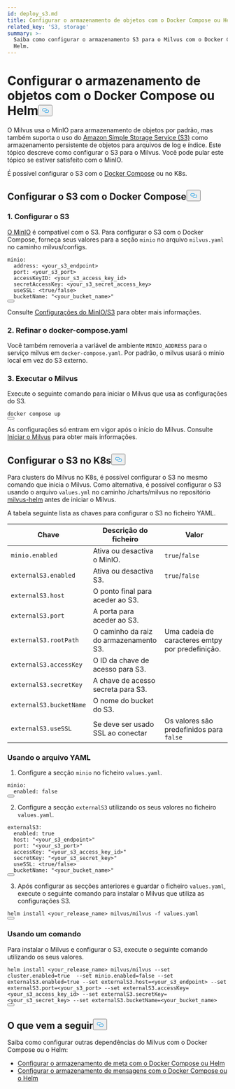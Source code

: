 ```yaml
---
id: deploy_s3.md
title: Configurar o armazenamento de objetos com o Docker Compose ou Helm
related_key: 'S3, storage'
summary: >-
  Saiba como configurar o armazenamento S3 para o Milvus com o Docker Compose ou
  Helm.
---
```

<h1 id="Configure-Object-Storage-with-Docker-Compose-or-Helm" class="common-anchor-header">Configurar o armazenamento de objetos com o Docker Compose ou Helm<button data-href="#Configure-Object-Storage-with-Docker-Compose-or-Helm" class="anchor-icon" translate="no">
      <svg translate="no"
        aria-hidden="true"
        focusable="false"
        height="20"
        version="1.1"
        viewBox="0 0 16 16"
        width="16"
      >
        <path
          fill="#0092E4"
          fill-rule="evenodd"
          d="M4 9h1v1H4c-1.5 0-3-1.69-3-3.5S2.55 3 4 3h4c1.45 0 3 1.69 3 3.5 0 1.41-.91 2.72-2 3.25V8.59c.58-.45 1-1.27 1-2.09C10 5.22 8.98 4 8 4H4c-.98 0-2 1.22-2 2.5S3 9 4 9zm9-3h-1v1h1c1 0 2 1.22 2 2.5S13.98 12 13 12H9c-.98 0-2-1.22-2-2.5 0-.83.42-1.64 1-2.09V6.25c-1.09.53-2 1.84-2 3.25C6 11.31 7.55 13 9 13h4c1.45 0 3-1.69 3-3.5S14.5 6 13 6z"
        ></path>
      </svg>
    </button></h1><p>O Milvus usa o MinIO para armazenamento de objetos por padrão, mas também suporta o uso do <a href="https://aws.amazon.com/s3/">Amazon Simple Storage Service (S3)</a> como armazenamento persistente de objetos para arquivos de log e índice. Este tópico descreve como configurar o S3 para o Milvus. Você pode pular este tópico se estiver satisfeito com o MinIO.</p>
<p>É possível configurar o S3 com o <a href="https://docs.docker.com/get-started/overview/">Docker Compose</a> ou no K8s.</p>
<h2 id="Configure-S3-with-Docker-Compose" class="common-anchor-header">Configurar o S3 com o Docker Compose<button data-href="#Configure-S3-with-Docker-Compose" class="anchor-icon" translate="no">
      <svg translate="no"
        aria-hidden="true"
        focusable="false"
        height="20"
        version="1.1"
        viewBox="0 0 16 16"
        width="16"
      >
        <path
          fill="#0092E4"
          fill-rule="evenodd"
          d="M4 9h1v1H4c-1.5 0-3-1.69-3-3.5S2.55 3 4 3h4c1.45 0 3 1.69 3 3.5 0 1.41-.91 2.72-2 3.25V8.59c.58-.45 1-1.27 1-2.09C10 5.22 8.98 4 8 4H4c-.98 0-2 1.22-2 2.5S3 9 4 9zm9-3h-1v1h1c1 0 2 1.22 2 2.5S13.98 12 13 12H9c-.98 0-2-1.22-2-2.5 0-.83.42-1.64 1-2.09V6.25c-1.09.53-2 1.84-2 3.25C6 11.31 7.55 13 9 13h4c1.45 0 3-1.69 3-3.5S14.5 6 13 6z"
        ></path>
      </svg>
    </button></h2><h3 id="1-Configure-S3" class="common-anchor-header">1. Configurar o S3</h3><p><a href="https://min.io/product/overview">O MinIO</a> é compatível com o S3. Para configurar o S3 com o Docker Compose, forneça seus valores para a seção <code translate="no">minio</code> no arquivo <code translate="no">milvus.yaml</code> no caminho milvus/configs.</p>
<pre><code translate="no" class="language-yaml"><span class="hljs-attr">minio:</span>
  <span class="hljs-attr">address:</span> <span class="hljs-string">&lt;your_s3_endpoint&gt;</span>
  <span class="hljs-attr">port:</span> <span class="hljs-string">&lt;your_s3_port&gt;</span>
  <span class="hljs-attr">accessKeyID:</span> <span class="hljs-string">&lt;your_s3_access_key_id&gt;</span>
  <span class="hljs-attr">secretAccessKey:</span> <span class="hljs-string">&lt;your_s3_secret_access_key&gt;</span>
  <span class="hljs-attr">useSSL:</span> <span class="hljs-string">&lt;true/false&gt;</span>
  <span class="hljs-attr">bucketName:</span> <span class="hljs-string">&quot;&lt;your_bucket_name&gt;&quot;</span>
<button class="copy-code-btn"></button></code></pre>
<p>Consulte <a href="/docs/pt/configure_minio.md">Configurações do MinIO/S3</a> para obter mais informações.</p>
<h3 id="2-Refine-docker-composeyaml" class="common-anchor-header">2. Refinar o docker-compose.yaml</h3><p>Você também removeria a variável de ambiente <code translate="no">MINIO_ADDRESS</code> para o serviço milvus em <code translate="no">docker-compose.yaml</code>. Por padrão, o milvus usará o minio local em vez do S3 externo.</p>
<h3 id="3-Run-Milvus" class="common-anchor-header">3. Executar o Milvus</h3><p>Execute o seguinte comando para iniciar o Milvus que usa as configurações do S3.</p>
<pre><code translate="no" class="language-shell">docker compose up
<button class="copy-code-btn"></button></code></pre>
<div class="alert note">As configurações só entram em vigor após o início do Milvus. Consulte <a href="https://milvus.io/docs/install_standalone-docker.md#Start-Milvus">Iniciar o Milvus</a> para obter mais informações.</div>
<h2 id="Configure-S3-on-K8s" class="common-anchor-header">Configurar o S3 no K8s<button data-href="#Configure-S3-on-K8s" class="anchor-icon" translate="no">
      <svg translate="no"
        aria-hidden="true"
        focusable="false"
        height="20"
        version="1.1"
        viewBox="0 0 16 16"
        width="16"
      >
        <path
          fill="#0092E4"
          fill-rule="evenodd"
          d="M4 9h1v1H4c-1.5 0-3-1.69-3-3.5S2.55 3 4 3h4c1.45 0 3 1.69 3 3.5 0 1.41-.91 2.72-2 3.25V8.59c.58-.45 1-1.27 1-2.09C10 5.22 8.98 4 8 4H4c-.98 0-2 1.22-2 2.5S3 9 4 9zm9-3h-1v1h1c1 0 2 1.22 2 2.5S13.98 12 13 12H9c-.98 0-2-1.22-2-2.5 0-.83.42-1.64 1-2.09V6.25c-1.09.53-2 1.84-2 3.25C6 11.31 7.55 13 9 13h4c1.45 0 3-1.69 3-3.5S14.5 6 13 6z"
        ></path>
      </svg>
    </button></h2><p>Para clusters do Milvus no K8s, é possível configurar o S3 no mesmo comando que inicia o Milvus. Como alternativa, é possível configurar o S3 usando o arquivo <code translate="no">values.yml</code> no caminho /charts/milvus no repositório <a href="https://github.com/milvus-io/milvus-helm">milvus-helm</a> antes de iniciar o Milvus.</p>
<p>A tabela seguinte lista as chaves para configurar o S3 no ficheiro YAML.</p>
<table>
<thead>
<tr><th>Chave</th><th>Descrição do ficheiro</th><th>Valor</th></tr>
</thead>
<tbody>
<tr><td><code translate="no">minio.enabled</code></td><td>Ativa ou desactiva o MinIO.</td><td><code translate="no">true</code>/<code translate="no">false</code></td></tr>
<tr><td><code translate="no">externalS3.enabled</code></td><td>Ativa ou desactiva S3.</td><td><code translate="no">true</code>/<code translate="no">false</code></td></tr>
<tr><td><code translate="no">externalS3.host</code></td><td>O ponto final para aceder ao S3.</td><td></td></tr>
<tr><td><code translate="no">externalS3.port</code></td><td>A porta para aceder ao S3.</td><td></td></tr>
<tr><td><code translate="no">externalS3.rootPath</code></td><td>O caminho da raiz do armazenamento S3.</td><td>Uma cadeia de caracteres emtpy por predefinição.</td></tr>
<tr><td><code translate="no">externalS3.accessKey</code></td><td>O ID da chave de acesso para S3.</td><td></td></tr>
<tr><td><code translate="no">externalS3.secretKey</code></td><td>A chave de acesso secreta para S3.</td><td></td></tr>
<tr><td><code translate="no">externalS3.bucketName</code></td><td>O nome do bucket do S3.</td><td></td></tr>
<tr><td><code translate="no">externalS3.useSSL</code></td><td>Se deve ser usado SSL ao conectar</td><td>Os valores são predefinidos para <code translate="no">false</code></td></tr>
</tbody>
</table>
<h3 id="Using-the-YAML-file" class="common-anchor-header">Usando o arquivo YAML</h3><ol>
<li>Configure a secção <code translate="no">minio</code> no ficheiro <code translate="no">values.yaml</code>.</li>
</ol>
<pre><code translate="no" class="language-yaml"><span class="hljs-attr">minio:</span>
  <span class="hljs-attr">enabled:</span> <span class="hljs-literal">false</span>
<button class="copy-code-btn"></button></code></pre>
<ol start="2">
<li>Configure a secção <code translate="no">externalS3</code> utilizando os seus valores no ficheiro <code translate="no">values.yaml</code>.</li>
</ol>
<pre><code translate="no" class="language-yaml"><span class="hljs-attr">externalS3:</span>
  <span class="hljs-attr">enabled:</span> <span class="hljs-literal">true</span>
  <span class="hljs-attr">host:</span> <span class="hljs-string">&quot;&lt;your_s3_endpoint&gt;&quot;</span>
  <span class="hljs-attr">port:</span> <span class="hljs-string">&quot;&lt;your_s3_port&gt;&quot;</span>
  <span class="hljs-attr">accessKey:</span> <span class="hljs-string">&quot;&lt;your_s3_access_key_id&gt;&quot;</span>
  <span class="hljs-attr">secretKey:</span> <span class="hljs-string">&quot;&lt;your_s3_secret_key&gt;&quot;</span>
  <span class="hljs-attr">useSSL:</span> <span class="hljs-string">&lt;true/false&gt;</span>
  <span class="hljs-attr">bucketName:</span> <span class="hljs-string">&quot;&lt;your_bucket_name&gt;&quot;</span>
<button class="copy-code-btn"></button></code></pre>
<ol start="3">
<li>Após configurar as secções anteriores e guardar o ficheiro <code translate="no">values.yaml</code>, execute o seguinte comando para instalar o Milvus que utiliza as configurações S3.</li>
</ol>
<pre><code translate="no" class="language-shell">helm install &lt;your_release_name&gt; milvus/milvus -f values.yaml
<button class="copy-code-btn"></button></code></pre>
<h3 id="Using-a-command" class="common-anchor-header">Usando um comando</h3><p>Para instalar o Milvus e configurar o S3, execute o seguinte comando utilizando os seus valores.</p>
<pre><code translate="no" class="language-shell">helm install &lt;your_release_name&gt; milvus/milvus --set cluster.enabled=true  --set minio.enabled=false --set externalS3.enabled=true --set externalS3.host=&lt;your_s3_endpoint&gt; --set externalS3.port=&lt;your_s3_port&gt; --set externalS3.accessKey=&lt;your_s3_access_key_id&gt; --set externalS3.secretKey=&lt;your_s3_secret_key&gt; --set externalS3.bucketName=&lt;your_bucket_name&gt;
<button class="copy-code-btn"></button></code></pre>
<h2 id="Whats-next" class="common-anchor-header">O que vem a seguir<button data-href="#Whats-next" class="anchor-icon" translate="no">
      <svg translate="no"
        aria-hidden="true"
        focusable="false"
        height="20"
        version="1.1"
        viewBox="0 0 16 16"
        width="16"
      >
        <path
          fill="#0092E4"
          fill-rule="evenodd"
          d="M4 9h1v1H4c-1.5 0-3-1.69-3-3.5S2.55 3 4 3h4c1.45 0 3 1.69 3 3.5 0 1.41-.91 2.72-2 3.25V8.59c.58-.45 1-1.27 1-2.09C10 5.22 8.98 4 8 4H4c-.98 0-2 1.22-2 2.5S3 9 4 9zm9-3h-1v1h1c1 0 2 1.22 2 2.5S13.98 12 13 12H9c-.98 0-2-1.22-2-2.5 0-.83.42-1.64 1-2.09V6.25c-1.09.53-2 1.84-2 3.25C6 11.31 7.55 13 9 13h4c1.45 0 3-1.69 3-3.5S14.5 6 13 6z"
        ></path>
      </svg>
    </button></h2><p>Saiba como configurar outras dependências do Milvus com o Docker Compose ou o Helm:</p>
<ul>
<li><a href="/docs/pt/deploy_etcd.md">Configurar o armazenamento de meta com o Docker Compose ou Helm</a></li>
<li><a href="/docs/pt/deploy_pulsar.md">Configurar o armazenamento de mensagens com o Docker Compose ou o Helm</a></li>
</ul>
